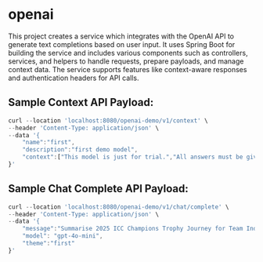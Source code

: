 # openai
This project creates a service which integrates with the OpenAI API to generate text completions based on user input. It uses Spring Boot for building the service and includes various components such as controllers, services, and helpers to handle requests, prepare payloads, and manage context data. The service supports features like context-aware responses and authentication headers for API calls.


## Sample Context API Payload:
``` Javascript
curl --location 'localhost:8080/openai-demo/v1/context' \
--header 'Content-Type: application/json' \
--data '{
    "name":"first",
    "description":"first demo model",
    "context":["This model is just for trial.","All answers must be given with the prefix: Yes My Overlord Navneet","Any question or statement being passed on to you are in english but you have to answer them in hindi"]
}'

```

## Sample Chat Complete API Payload:

``` Javascript
curl --location 'localhost:8080/openai-demo/v1/chat/complete' \
--header 'Content-Type: application/json' \
--data '{
    "message":"Summarise 2025 ICC Champions Trophy Journey for Team India",
    "model": "gpt-4o-mini",
    "theme":"first"
}'

```
